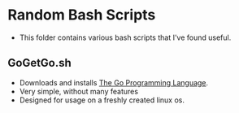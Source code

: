 # Random Bash Scripts


- This folder contains various bash scripts that I've found useful.


## GoGetGo.sh

- Downloads and installs [The Go Programming Language](https://golang.org/).
- Very simple, without many features
- Designed for usage on a freshly created linux os.